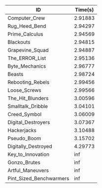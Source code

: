 |ID|Time(s)|
|-|-|
|Computer_Crew|2.91883|
|Rug_Heed_Bend|2.94297|
|Prime_Calculus|2.94569|
|Blackouts|2.94815|
|Grapevine_Squad|2.94887|
|The_ERROR_List|2.95136|
|Byte_Mechanics|2.96777|
|Beasts|2.98724|
|Rebooting_Rebels|2.99456|
|Loose_Screws|2.99566|
|The_Hit_Blunders|3.00596|
|Smalltalk_Dribble|3.04101|
|Creed_Symbol|3.06009|
|Digital_Destroyers|3.07367|
|Hackerjacks|3.10488|
|Pseudo_Boom|3.15702|
|Digitally_Destroyed|4.29773|
|Key_to_Innovation|inf|
|Gonzo_Brutes|inf|
|Artful_Maneuvers|inf|
|Pint_Sized_Benchwarmers|inf|
